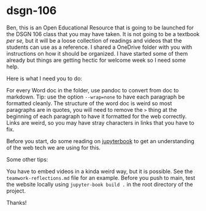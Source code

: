 # dsgn-106

Ben, this is an Open Educational Resource that is going to be launched for the DSGN 106 class that you may have taken. It is not going to be a textbook *per se,* but it will be a loose collection of readings and videos that the students can use as a reference. I shared a OneDrive folder with you with instructions on how it should be organized. I have started some of them already but things are getting hectic for welcome week so I need some help.

Here is what I need you to do:

For every Word doc in the folder, use pandoc to convert from doc to markdown. Tip: use the option `--wrap=none` to have each paragraph be formatted cleanly.
The structure of the word doc is weird so most paragraphs are in quotes, you will need to remove the `>` thing at the beginning of each paragraph to have it formatted for the web correctly.
Links are weird, so you may have stray characters in links that you have to fix.

Before you start, do some reading on [jupyterbook](https://jupyterbook.org/en/stable/intro.html) to get an understanding of the web tech we are using for this.

Some other tips:

You have to embed videos in a kinda weird way, but it is possible. See the `teamwork-reflections.md` file for an example.
Before you push to main, test the website locally using `jupyter-book build .` in the root directory of the project.

Thanks!
